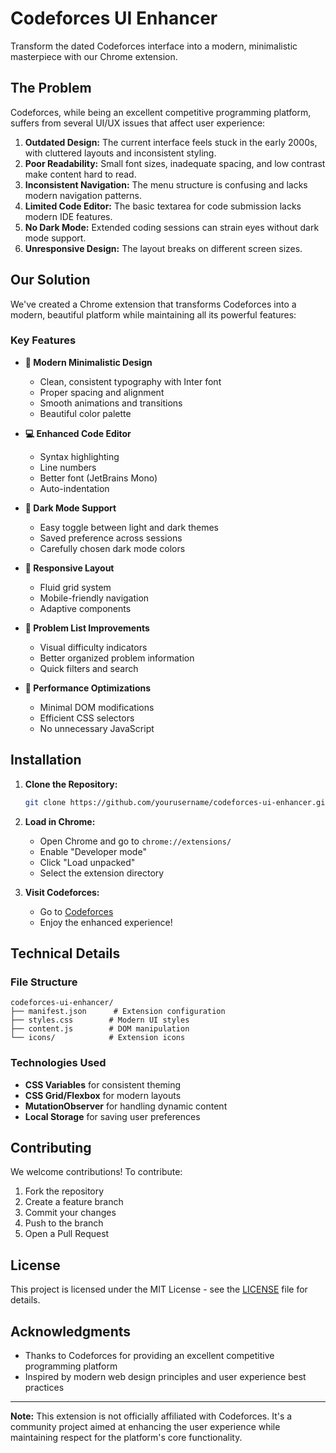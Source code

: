 # Codeforces UI Enhancer

Transform the dated Codeforces interface into a modern, minimalistic masterpiece with our Chrome extension.

## The Problem

Codeforces, while being an excellent competitive programming platform, suffers from several UI/UX issues that affect user experience:

1. **Outdated Design:** The current interface feels stuck in the early 2000s, with cluttered layouts and inconsistent styling.
2. **Poor Readability:** Small font sizes, inadequate spacing, and low contrast make content hard to read.
3. **Inconsistent Navigation:** The menu structure is confusing and lacks modern navigation patterns.
4. **Limited Code Editor:** The basic textarea for code submission lacks modern IDE features.
5. **No Dark Mode:** Extended coding sessions can strain eyes without dark mode support.
6. **Unresponsive Design:** The layout breaks on different screen sizes.

## Our Solution

We've created a Chrome extension that transforms Codeforces into a modern, beautiful platform while maintaining all its powerful features:

### Key Features

- **🎨 Modern Minimalistic Design**
  - Clean, consistent typography with Inter font
  - Proper spacing and alignment
  - Smooth animations and transitions
  - Beautiful color palette

- **💻 Enhanced Code Editor**
  - Syntax highlighting
  - Line numbers
  - Better font (JetBrains Mono)
  - Auto-indentation

- **🌙 Dark Mode Support**
  - Easy toggle between light and dark themes
  - Saved preference across sessions
  - Carefully chosen dark mode colors

- **📱 Responsive Layout**
  - Fluid grid system
  - Mobile-friendly navigation
  - Adaptive components

- **🎯 Problem List Improvements**
  - Visual difficulty indicators
  - Better organized problem information
  - Quick filters and search

- **🚀 Performance Optimizations**
  - Minimal DOM modifications
  - Efficient CSS selectors
  - No unnecessary JavaScript

## Installation

1. **Clone the Repository:**
   ```bash
   git clone https://github.com/yourusername/codeforces-ui-enhancer.git
   ```

2. **Load in Chrome:**
   - Open Chrome and go to `chrome://extensions/`
   - Enable "Developer mode"
   - Click "Load unpacked"
   - Select the extension directory

3. **Visit Codeforces:**
   - Go to [Codeforces](https://codeforces.com)
   - Enjoy the enhanced experience!

## Technical Details

### File Structure
```
codeforces-ui-enhancer/
├── manifest.json      # Extension configuration
├── styles.css        # Modern UI styles
├── content.js        # DOM manipulation
└── icons/            # Extension icons
```

### Technologies Used
- **CSS Variables** for consistent theming
- **CSS Grid/Flexbox** for modern layouts
- **MutationObserver** for handling dynamic content
- **Local Storage** for saving user preferences

## Contributing

We welcome contributions! To contribute:

1. Fork the repository
2. Create a feature branch
3. Commit your changes
4. Push to the branch
5. Open a Pull Request

## License

This project is licensed under the MIT License - see the [LICENSE](LICENSE) file for details.

## Acknowledgments

- Thanks to Codeforces for providing an excellent competitive programming platform
- Inspired by modern web design principles and user experience best practices

---

**Note:** This extension is not officially affiliated with Codeforces. It's a community project aimed at enhancing the user experience while maintaining respect for the platform's core functionality.